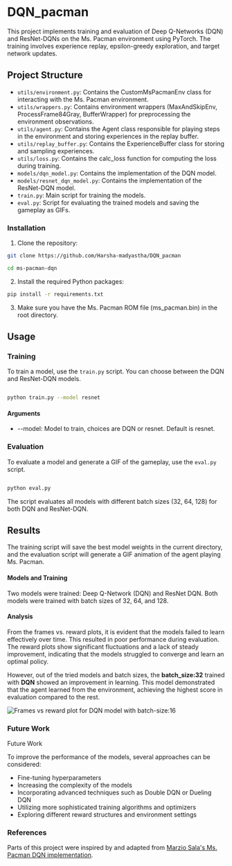 # DQN_pacman
This project implements training and evaluation of Deep Q-Networks (DQN) and ResNet-DQNs on the Ms. Pacman environment using PyTorch. The training involves experience replay, epsilon-greedy exploration, and target network updates.

## Project Structure
* `utils/environment.py`: Contains the CustomMsPacmanEnv class for interacting with the Ms. Pacman environment.
* `utils/wrappers.py`: Contains environment wrappers (MaxAndSkipEnv, ProcessFrame84Gray, BufferWrapper) for preprocessing the environment observations.
* `utils/agent.py`: Contains the Agent class responsible for playing steps in the environment and storing experiences in the replay buffer.
* `utils/replay_buffer.py`: Contains the ExperienceBuffer class for storing and sampling experiences.
* `utils/loss.py`: Contains the calc_loss function for computing the loss during training.
*  `models/dqn_model.py`: Contains the implementation of the DQN model.
* `models/resnet_dqn_model.py`: Contains the implementation of the ResNet-DQN model.
* `train.py`: Main script for training the models.
* `eval.py`: Script for evaluating the trained models and saving the gameplay as GIFs.

### Installation
1. Clone the repository:
```bash 
git clone https://github.com/Harsha-madyastha/DQN_pacman
```
```bash 
cd ms-pacman-dqn
```
2. Install the required Python packages:

```bash
pip install -r requirements.txt
```
3. Make sure you have the Ms. Pacman ROM file (ms_pacman.bin) in the root directory.

## Usage
### Training

To train a model, use the `train.py` script. You can choose between the DQN and ResNet-DQN models.

```bash

python train.py --model resnet
```

#### Arguments
* --model: Model to train, choices are DQN or resnet. Default is resnet.

### Evaluation

To evaluate a model and generate a GIF of the gameplay, use the `eval.py` script.

```bash

python eval.py
```

The script evaluates all models with different batch sizes (32, 64, 128) for both DQN and ResNet-DQN.

## Results

The training script will save the best model weights in the current directory, and the evaluation script will generate a GIF animation of the agent playing Ms. Pacman.

#### Models and Training
Two models were trained: Deep Q-Network (DQN) and ResNet DQN. Both models were trained with batch sizes of 32, 64, and 128.

#### Analysis
From the frames vs. reward plots, it is evident that the models failed to learn effectively over time. This resulted in poor performance during evaluation. The reward plots show significant fluctuations and a lack of steady improvement, indicating that the models struggled to converge and learn an optimal policy.

However, out of the tried models and batch sizes, the **batch_size:32** trained with **DQN** showed an improvement in learning. This model demonstrated that the agent learned from the environment, achieving the highest score in evaluation compared to the rest.

![Frames vs reward plot for DQN model with batch-size:16](https://github.com/Harsha-madyastha/DQN_pacman/blob/matraining_episodes/best_model_DQN_32.png)

### Future Work

Future Work

To improve the performance of the models, several approaches can be considered:
* Fine-tuning hyperparameters
* Increasing the complexity of the models
* Incorporating advanced techniques such as Double DQN or Dueling DQN
* Utilizing more sophisticated training algorithms and optimizers
* Exploring different reward structures and environment settings

### References

Parts of this project were inspired by and adapted from [Marzio Sala's Ms. Pacman DQN implementation](https://marziosala.github.io/ms-pacman/).